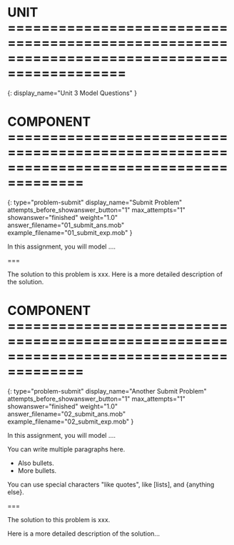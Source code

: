 # UNIT ============================================================================================
{:
    display_name="Unit 3 Model Questions"
}

# COMPONENT =======================================================================================
{:
    type="problem-submit"
    display_name="Submit Problem"
    attempts_before_showanswer_button="1"
    max_attempts="1"
    showanswer="finished"
    weight="1.0"
    answer_filename="01_submit_ans.mob"
    example_filename="01_submit_exp.mob"
}

In this assignment, you will model .... 

===

The solution to this problem is xxx.
Here is a more detailed description of the solution.

# COMPONENT =======================================================================================
{:
    type="problem-submit"
    display_name="Another Submit Problem"
    attempts_before_showanswer_button="1"
    max_attempts="1"
    showanswer="finished"
    weight="1.0"
    answer_filename="02_submit_ans.mob"
    example_filename="02_submit_exp.mob"
}

In this assignment, you will model ....

You can write multiple paragraphs here.

* Also bullets.
* More bullets.

You can use special characters "like quotes", like [lists], and {anything else}.

===

The solution to this problem is xxx.

Here is a more detailed description of the solution...
